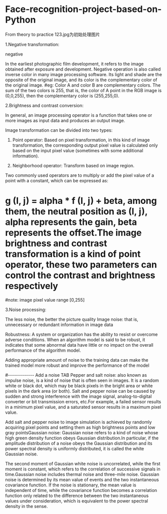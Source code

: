 # Face-recognition-project-based-on-Python
From theory to practice
123.jpg为初始处理图片

1.Negative transformation:

negative

In the earliest photographic film development, it refers to the image obtained after exposure and development.
Negative operation is also called inverse color in many image processing software. Its light and shade are the opposite of the original image, and its color is the complementary color of the original image.
#eg: Color A and color B are complementary colors. The sum of the two colors is 255, that is, the color of A point in the RGB image is (0,0,255), then the complementary color is (255,255,0).

2.Brightness and contrast conversion:

In general, an image processing operator is a function that takes one or more images as input data and produces an output image.

Image transformation can be divided into two types:

1) Point operator: Based on pixel transformation, in this kind of image transformation, the corresponding output pixel value is calculated only based on the input pixel value (sometimes with some additional information).

2) Neighborhood operator: Transform based on image region.

Two commonly used operators are to multiply or add the pixel value of a point with a constant, which can be expressed as:
# g (I, j) = alpha * f (I, j) + beta, among them, the neutral position as (I, j), alpha represents the gain, beta represents the offset.The image brightness and contrast transformation is a kind of point operator, these two parameters can control the contrast and brightness respectively
#note: image pixel value range [0,255]

3.Noise processing:

The less noise, the better the picture quality
Image noise: that is, unnecessary or redundant information in image data

Robustness: A system or organization has the ability to resist or overcome adverse conditions. When an algorithm model is said to be robust, it indicates that some abnormal data have little or no impact on the overall performance of the algorithm model.

Adding appropriate amount of noise to the training data can make the trained model more robust and improve the performance of the model

#------------- Add a noise TAB
Pepper and salt noise: also known as impulse noise, is a kind of noise that is often seen in images. It is a random white or black dot, which may be black pixels in the bright area or white pixels in the dark area (or both).
Salt and pepper noise can be caused by sudden and strong interference with the image signal, analog-to-digital converter or bit transmission errors, etc.For example, a failed sensor results in a minimum pixel value, and a saturated sensor results in a maximum pixel value.

Add salt and pepper noise to image simulation is achieved by randomly acquiring pixel points and setting them as high brightness points and low gray pointsGaussian noise: Gaussian noise refers to a kind of noise whose high green density function obeys Gaussian distribution.In particular, if the amplitude distribution of a noise obeys the Gaussian distribution and its power spectral density is uniformly distributed, it is called the white Gaussian noise.

The second moment of Gaussian white noise is uncorrelated, while the first moment is constant, which refers to the correlation of successive signals in time.Gaussian noise includes thermal noise and three-mile noise.
Gaussian noise is determined by its mean value of events and the two instantaneous covariance function. If the noise is stationary, the mean value is independent of time, while the covariance function becomes a correlation function only related to the difference between the two instantaneous values under consideration, which is equivalent to the power spectral density in the sense.
